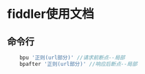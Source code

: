 # fiddler使用文档
## 命令行
```javascript
    bpu '正则(url部分)' //请求前断点--局部
    bpafter '正则(url部分)' //响应后断点--局部
```